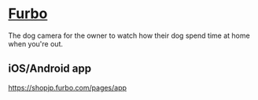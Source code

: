# [Furbo](https://shopjp.furbo.com/)

The dog camera for the owner to watch how their dog spend time at home when you're out.

## iOS/Android app

https://shopjp.furbo.com/pages/app
